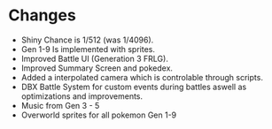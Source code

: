 # Changes
- Shiny Chance is 1/512 (was 1/4096).
- Gen 1-9 Is implemented with sprites.
- Improved Battle UI (Generation 3 FRLG).
- Improved Summary Screen and pokedex.
- Added a interpolated camera which is controlable through scripts.
- DBX Battle System for custom events during battles aswell as optimizations and improvements.
- Music from Gen 3 - 5
- Overworld sprites for all pokemon Gen 1-9
